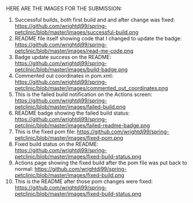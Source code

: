 HERE ARE THE IMAGES FOR THE SUBMISSION:

1. Successful builds, both first build and and after change was fixed: https://github.com/wrightdj99/spring-petclinic/blob/master/images/successful-build.png
2. README file itself showing code that I changed to update the badge: https://github.com/wrightdj99/spring-petclinic/blob/master/images/read-me-code.png
3. Badge update success on the README: https://github.com/wrightdj99/spring-petclinic/blob/master/images/build-badge.png
4. Commented out coordinates in pom.xml: https://github.com/wrightdj99/spring-petclinic/blob/master/images/commented_out_coordinates.png
5. This is the failed build notification on the Actions screen: https://github.com/wrightdj99/spring-petclinic/blob/master/images/failed-build.png
6. README badge showing the failed build status: https://github.com/wrightdj99/spring-petclinic/blob/master/images/failed-readme-badge.png
7. This is the fixed pom file: https://github.com/wrightdj99/spring-petclinic/blob/master/images/fixed-pom.png
8. Fixed build status on the README: https://github.com/wrightdj99/spring-petclinic/blob/master/images/fixed-build-status.png
9. Actions page showing the fixed build after the pom file was put back to normal: https://github.com/wrightdj99/spring-petclinic/blob/master/images/fixed-build.png
10. This is the README after those pom changes were fixed: https://github.com/wrightdj99/spring-petclinic/blob/master/images/fixed-build-status.png
